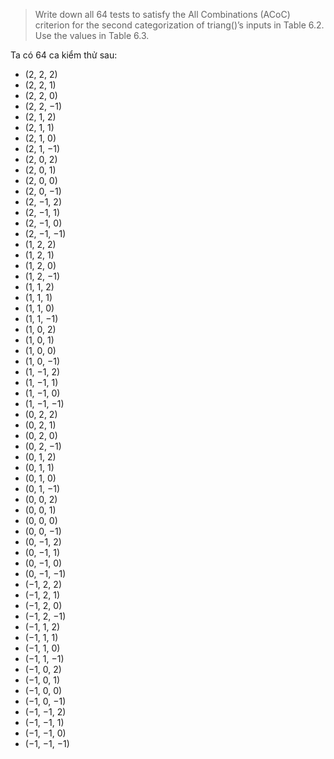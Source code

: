 >Write down all 64 tests to satisfy the All Combinations (ACoC) criterion for the second
 categorization of triang()’s inputs in Table 6.2. Use the values in Table 6.3.


Ta có 64 ca kiểm thử sau:
+ (2, 2, 2)
+ (2, 2, 1)
+ (2, 2, 0) 
+ (2, 2, −1)
+ (2, 1, 2)
+ (2, 1, 1)
+ (2, 1, 0) 
+ (2, 1, −1)
+ (2, 0, 2)
+ (2, 0, 1)
+ (2, 0, 0)
+ (2, 0, −1)
+ (2, −1, 2) 
+ (2, −1, 1) 
+ (2, −1, 0)
+ (2, −1, −1)
+ (1, 2, 2)
+ (1, 2, 1)
+ (1, 2, 0)
+ (1, 2, −1)
+ (1, 1, 2)
+ (1, 1, 1)
+ (1, 1, 0)
+ (1, 1, −1)
+ (1, 0, 2)
+ (1, 0, 1)
+ (1, 0, 0)
+ (1, 0, −1)
+ (1, −1, 2)
+ (1, −1, 1)
+ (1, −1, 0)
+ (1, −1, −1)
+ (0, 2, 2)
+ (0, 2, 1)
+ (0, 2, 0)
+ (0, 2, −1)
+ (0, 1, 2)
+ (0, 1, 1)
+ (0, 1, 0)
+ (0, 1, −1)
+ (0, 0, 2)
+ (0, 0, 1)
+ (0, 0, 0)
+ (0, 0, −1)
+ (0, −1, 2)
+ (0, −1, 1)
+ (0, −1, 0)
+ (0, −1, −1)
+ (−1, 2, 2)
+ (−1, 2, 1)
+ (−1, 2, 0)
+ (−1, 2, −1)
+ (−1, 1, 2)
+ (−1, 1, 1)
+ (−1, 1, 0)
+ (−1, 1, −1)
+ (−1, 0, 2)
+ (−1, 0, 1)
+ (−1, 0, 0)
+ (−1, 0, −1)
+ (−1, −1, 2)
+ (−1, −1, 1)
+ (−1, −1, 0)
+ (−1, −1, −1)

